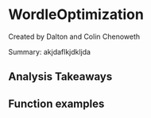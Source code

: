 # WordleOptimization
Created by Dalton and Colin Chenoweth

Summary:
akjdaflkjdkljda

## Analysis Takeaways
## Function examples
